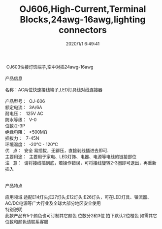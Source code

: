 ﻿---
layout: post 
title: OJ606,High-Current,Terminal Blocks,24awg-16awg,lighting connectors
tags: F3 OJ606
categories: housing-terminal
overview: High-Current,Terminal Blocks,24awg-16awg
series: F3
part_number: OJ606
thumb_img: static/202006/227-thumb-20200626092512.jpg
small_img: static/202006/227-20200626092512.jpg
date: 2020/1/1 6:49:41
---


&nbsp;OJ603快接灯饰端子,空中对插24awg-16awg<br />
<br />
产品信息<br />
<br />
名称：AC两位快速接线端子,LED灯具线对线连接器<br />
<br />
产品型号：&nbsp; OJ-606<br />
额定电流：&nbsp; 3A/6A<br />
耐电压：&nbsp; &nbsp;125V AC<br />
防水等级：&nbsp; V-0<br />
<span>位数:2-3P </span><br />
绝缘电阻：&nbsp; &gt;500MΩ<br />
插拔力：&nbsp; &nbsp;7-45N<br />
环境温度：&nbsp; -20℃ - 120℃<br />
优&nbsp; &nbsp;点：&nbsp; 安全 易插拔，无铆压，直接剥线插进去即可.<br />
主要用途：&nbsp; 主要用于家电、LED灯饰、电器、电源等电线的链接部位<br />
注&nbsp; &nbsp;意：&nbsp; 请将接线插到底，若操作错误，可将接线旋转2-3圈即可退出，再重新插入<br />
<br />
<br />
产品特点<br />
<br />
应用领域 适配E14灯头;E27灯头;E12灯头;E26灯头，可在LED灯具、镇流器、AC/DC电源等广大行业及全球大部分地区安全使用<br />
特别说明<br />
此款产品有5个颜色也可订制其它颜色 位数分2和3位 拍下默认2位橙色 如需其它位数和颜色请联系客服<br />

